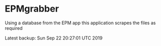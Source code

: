 # EPMgrabber
Using a database from the EPM app this application scrapes the files as required


Latest backup: Sun Sep 22 20:27:01 UTC 2019
